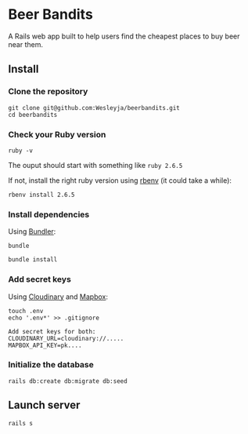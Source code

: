 # Beer Bandits
A Rails web app built to help users find the cheapest places to buy beer near them.

## Install

### Clone the repository

```shell
git clone git@github.com:Wesleyja/beerbandits.git
cd beerbandits
```

### Check your Ruby version

```shell
ruby -v
```

The ouput should start with something like `ruby 2.6.5`

If not, install the right ruby version using [rbenv](https://github.com/rbenv/rbenv) (it could take a while):

```shell
rbenv install 2.6.5
```

### Install dependencies

Using [Bundler](https://github.com/bundler/bundler):

```shell
bundle

bundle install
```

### Add secret keys

Using [Cloudinary](https://cloudinary.com/) and [Mapbox](https://account.mapbox.com/):

```shell
touch .env
echo '.env*' >> .gitignore

Add secret keys for both:
CLOUDINARY_URL=cloudinary://.....
MAPBOX_API_KEY=pk....
```

### Initialize the database

```shell
rails db:create db:migrate db:seed
```

## Launch server

```shell
rails s
```
